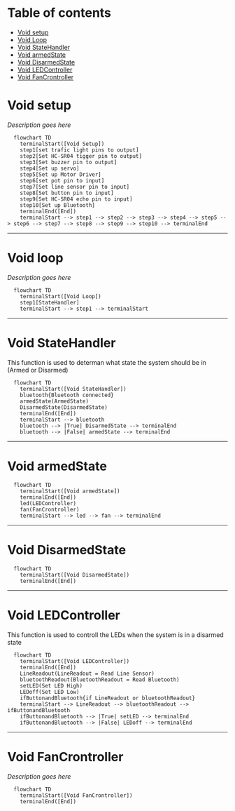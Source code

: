 # Table of contents
- [Void setup](https://github.com/TheDjgamerProductions/Robotics2022/blob/main/Assessments/Assessment_2_Smart_Device_House/Logic.md#void-setup)
- [Void Loop](https://github.com/TheDjgamerProductions/Robotics2022/blob/main/Assessments/Assessment_2_Smart_Device_House/Logic.md#void-loop)
- [Void StateHandler](https://github.com/TheDjgamerProductions/Robotics2022/blob/main/Assessments/Assessment_2_Smart_Device_House/Logic.md#void-statehandler)
- [Void armedState](https://github.com/TheDjgamerProductions/Robotics2022/blob/main/Assessments/Assessment_2_Smart_Device_House/Logic.md#Void-armedState)
- [Void DisarmedState](https://github.com/TheDjgamerProductions/Robotics2022/blob/main/Assessments/Assessment_2_Smart_Device_House/Logic.md#Void-disarmedState)
- [Void LEDController](https://github.com/TheDjgamerProductions/Robotics2022/blob/main/Assessments/Assessment_2_Smart_Device_House/Logic.md#void-ledcontroller)
- [Void FanCrontroller](https://github.com/TheDjgamerProductions/Robotics2022/blob/main/Assessments/Assessment_2_Smart_Device_House/Logic.md#void-fancrontroller)



# Void setup
*Description goes here*
```mermaid
  flowchart TD
    terminalStart([Void Setup])
    step1[set trafic light pins to output]
    step2[Set HC-SR04 tigger pin to output]
    step3[Set buzzer pin to output]
    step4[Set up servo]
    step5[Set up Motor Driver]
    step6[set pot pin to input]
    step7[Set line sensor pin to input]
    step8[Set button pin to input]
    step9[Set HC-SR04 echo pin to input]
    step10[Set up Bluetooth]
    terminalEnd([End])
    terminalStart --> step1 --> step2 --> step3 --> step4 --> step5 --> step6 --> step7 --> step8 --> step9 --> step10 --> terminalEnd
```

- - - -


# Void loop
*Description goes here*
```mermaid
  flowchart TD
    terminalStart([Void Loop])
    step1[StateHandler]
    terminalStart --> step1 --> terminalStart
```

- - - -


# Void StateHandler
This function is used to determan what state the system should be in (Armed or Disarmed)
```mermaid
  flowchart TD
    terminalStart([Void StateHandler])
    bluetooth{Bluetooth connected}
    armedState(ArmedState)
    DisarmedState(DisarmedState)
    terminalEnd([End])
    terminalStart --> bluetooth
    bluetooth --> |True| DisarmedState --> terminalEnd
    bluetooth --> |False| armedState --> terminalEnd

```

- - - -
# Void armedState
```mermaid
  flowchart TD
    terminalStart([Void armedState])
    terminalEnd([End])
    led(LEDController)
    fan(FanCrontroller)
    terminalStart --> led --> fan --> terminalEnd
```
- - - 
# Void DisarmedState
```mermaid
  flowchart TD
    terminalStart([Void DisarmedState])
    terminalEnd([End])
```

- - - 

# Void LEDController
This function is used to controll the LEDs when the system is in a disarmed state
```mermaid
  flowchart TD
    terminalStart([Void LEDController])
    terminalEnd([End])
    LineReadout(LineReadout = Read Line Sensor)
    bluetoothReadout(BluetoothReadout = Read Bluetooth)
    setLED(Set LED High)
    LEDoff(Set LED Low)
    ifButtonandBluetooth{if LineReadout or bluetoothReadout}
    terminalStart --> LineReadout --> bluetoothReadout --> ifButtonandBluetooth
    ifButtonandBluetooth --> |True| setLED --> terminalEnd
    ifButtonandBluetooth --> |False| LEDoff --> terminalEnd 
```


- -  -

# Void FanCrontroller
*Description goes here*
```mermaid
  flowchart TD
    terminalStart([Void FanCrontroller])
    terminalEnd([End])
```




<!--- template
```mermaid
  flowchart TD
    terminalStart([Void name])
    terminalEnd([End])
```
-->
